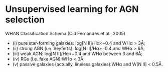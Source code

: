 # Unsupervised learning for AGN selection

  WHAN Classification Schema (Cid Fernandes et al., 2005)
  
   - (i) pure star-forming galaxies: log[N II]/Hα<−0.4 and WHα > 3Å; 
   - (ii) strong AGN (i.e. Seyferts): log[N II]/Hα>−0.4 and WHα > 6Å; 
   - (iii) weak AGN: log[N II]/Hα>−0.4 and WHα between 3 and 6Å; 
   - (iv) RGs (i.e. fake AGN):WHα < 3Å;
   - (v) passive galaxies (actually, lineless galaxies):WHα and W[N II] < 0.5Å.

